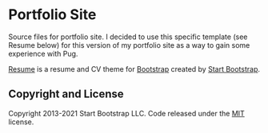 # Portfolio Site

Source files for portfolio site. I decided to use this specific template (see Resume below) for this version of my portfolio site as a way to gain some experience with Pug.


[Resume](https://startbootstrap.com/theme/resume/) is a resume and CV theme for [Bootstrap](https://getbootstrap.com/) created by [Start Bootstrap](https://startbootstrap.com/).



## Copyright and License

Copyright 2013-2021 Start Bootstrap LLC. Code released under the [MIT](https://github.com/StartBootstrap/startbootstrap-resume/blob/master/LICENSE) license.
